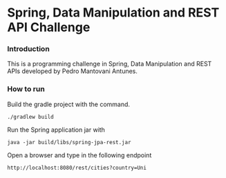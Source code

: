 # Spring, Data Manipulation and REST API Challenge

### Introduction
This is a programming challenge in Spring, Data Manipulation and REST APIs developed by Pedro Mantovani Antunes.

### How to run 
Build the gradle project with the command.

    ./gradlew build

Run the Spring application jar with

    java -jar build/libs/spring-jpa-rest.jar

Open a browser and type in the following endpoint

    http://localhost:8080/rest/cities?country=Uni

